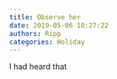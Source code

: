 ```yaml
---
title: Observe her
date: 2019-05-06 10:27:22
authors: Ripp
categories: Holiday
---
```


 I had heard that